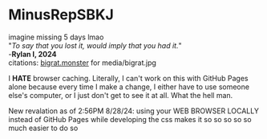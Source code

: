 # MinusRepSBKJ
imagine missing 5 days lmao  
"*To say that you lost it, would imply that you had it.*"  
                    -**Rylan I, 2024**  
citations: [bigrat.monster](https://bigrat.monster) for media/bigrat.jpg  

I **HATE** browser caching. Literally, I can't work on this with GitHub Pages alone because every time I make a change, I either have to use someone else's computer, or I just don't get to see it at all. What the hell man.  

New revalation as of 2:56PM 8/28/24: using your WEB BROWSER LOCALLY instead of GitHub Pages while developing the css makes it so so so so so much easier to do so